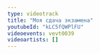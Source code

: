 ```yaml
---
type: videotrack
title: "Моя сдача экзамена"
youtubeId: "kLC5fQWPlFU"
videoevents: vevt0039
videoartists: []
---
```

